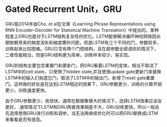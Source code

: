 # Gated Recurrent Unit，GRU
GRU是2014年由Cho, et al在文章《Learning Phrase Representations using RNN Encoder–Decoder for Statistical Machine Translation》中提出的，某种程度上GRU也是对于LSTM结构复杂性的优化。LSTM能够解决循环神经网络因长期依赖带来的梯度消失和梯度爆炸问题，但是LSTM有三个不同的门，参数较多，训练起来比较困难。GRU只含有两个门控结构，且在超参数全部调优的情况下，二者性能相当，但是GRU结构更为简单，训练样本较少，易实现。

GRU的结构主要包含重置门和更新门，把GRU看着LSTM的变体，相当于取消了LSTM中的cell state，只使用了hidden state,并且使用update gate更新门来替换LSTM中的输入们和遗忘门，取消了LSTM中的输出门，新增了reset gate重置门。这样做的好处是在达到LSTM相近的效果下，GRU参数更少，训练的计算开销更小，训练速度更快。

由于GRU参数更少，收敛快，通常在数据集够大的情况下，选择LSTM效果应该会更好。
通常情况下LSTM和GRU两者效果相差不大，GRU训练更快，所以一般会先选择使用GRU进行训练和调参，当无法再继续优化时可以把GRU替换成LSTM来看看是否有提高。